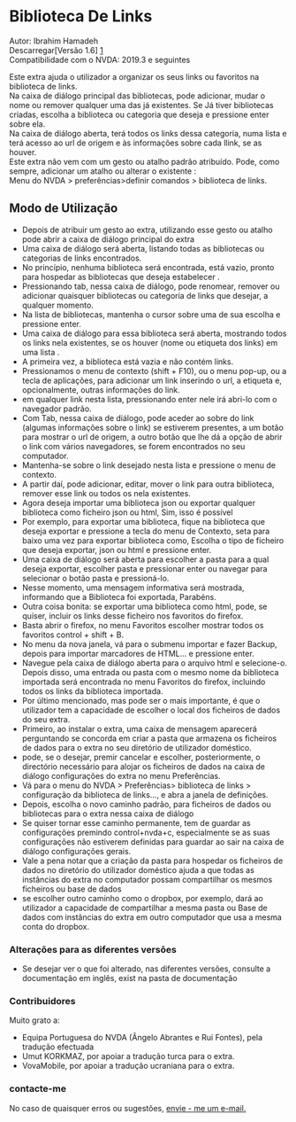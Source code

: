 # Biblioteca De Links #

Autor: Ibrahim Hamadeh  
Descarregar[Versão 1.6] [1]  
Compatibilidade com o NVDA: 2019.3 e seguintes  

Este extra ajuda o utilizador a organizar os seus links ou favoritos na biblioteca de links.  
Na caixa de diálogo principal das bibliotecas, pode adicionar, mudar o nome ou remover qualquer uma das já existentes.
Se Já tiver bibliotecas criadas, escolha a biblioteca ou categoria que deseja e pressione enter sobre ela.  
Na caixa de diálogo aberta, terá todos os links dessa categoria, numa lista e terá acesso ao url de origem e às informações sobre cada llink, se as houver.  
Este extra não vem com um gesto ou atalho padrão atribuído. 
Pode, como sempre, adicionar um atalho ou alterar o existente :  
Menu do NVDA > preferências>definir comandos > biblioteca de links.  

## Modo de Utilização ##

* Depois de atribuir um gesto ao extra, utilizando esse gesto ou atalho pode abrir a caixa de diálogo principal do extra  
* Uma caixa de diálogo será aberta, listando todas as bibliotecas ou categorias de links encontrados.  
* No princípio, nenhuma biblioteca será encontrada, está vazio, pronto para hospedar as bibliotecas que deseja estabelecer .  
* Pressionando tab, nessa caixa de diálogo, pode renomear, remover ou adicionar quaisquer bibliotecas ou categoria de links que desejar, a qualquer momento.  
* Na lista de bibliotecas, mantenha o cursor sobre uma de sua escolha e pressione enter.   
* Uma caixa de diálogo para essa biblioteca será aberta, mostrando todos os links nela existentes, se os houver (nome ou etiqueta dos links) em uma lista .  
* A primeira vez, a biblioteca está vazia e não contém links.  
* Pressionamos o menu de contexto (shift + F10), ou o menu pop-up, ou a
tecla de aplicações, para adicionar um link inserindo o url, a etiqueta e, opcionalmente, outras informações do link.  
* em qualquer link nesta lista, pressionando enter nele irá abri-lo com o navegador padrão.  
* Com Tab, nessa caixa de diálogo,  pode aceder ao sobre do link (algumas informações sobre o link) se estiverem presentes, a um botão para mostrar o url de origem, a outro botão que lhe dá a opção de abrir o link com vários navegadores, se forem encontrados no seu computador.  
* Mantenha-se sobre  o link desejado nesta lista e pressione o menu de contexto.  
* A partir daí, pode adicionar, editar, mover o link para outra biblioteca, remover esse link ou todos os nela existentes.  
* Agora deseja importar uma biblioteca json ou exportar qualquer biblioteca como ficheiro json ou html, Sim, isso é possível  
* Por exemplo, para exportar uma biblioteca, fique na biblioteca que deseja exportar e pressione a tecla do menu de Contexto, seta para baixo uma vez para exportar biblioteca como, Escolha o tipo de ficheiro que deseja exportar, json ou html e pressione enter.  
* Uma caixa de diálogo será aberta para escolher a pasta para a qual deseja exportar, escolher pasta e pressionar enter ou navegar para selecionar o botão pasta e pressioná-lo.  
* Nesse momento, uma mensagem informativa será mostrada, informando que a Biblioteca foi exportada, Parabéns.  
* Outra coisa bonita: se exportar uma biblioteca como html, pode, se quiser, incluir os links desse ficheiro nos favoritos do firefox.  
* Basta abrir o firefox, no menu Favoritos escolher mostrar todos os favoritos control + shift + B.  
* No menu da nova janela, vá para o submenu importar e fazer Backup, depois para importar marcadores de HTML... e pressione enter.  
* Navegue pela caixa de diálogo aberta para o arquivo html e selecione-o. Depois disso, uma entrada ou pasta com o mesmo nome da biblioteca importada será encontrada no menu Favoritos do firefox, incluindo todos os links da biblioteca importada.  
* Por último mencionado, mas pode ser o mais importante, é que o utilizador tem a capacidade de escolher o local dos ficheiros de dados do seu extra.  
* Primeiro, ao instalar o extra, uma caixa de mensagem aparecerá perguntando se concorda em criar a pasta que armazena os ficheiros de dados para o extra no seu diretório de utilizador doméstico.  
* pode, se o desejar, premir cancelar e escolher, posteriormente, o directório necessário para alojar  os ficheiros de dados na caixa de diálogo configurações do extra no menu Preferências.  
* Vá para o menu do NVDA > Preferências> biblioteca de links > configuração da biblioteca de links..., e abra a janela de definições.  
* Depois, escolha o novo caminho padrão, para ficheiros de dados ou bibliotecas para o extra nessa caixa de diálogo  
* Se quiser tornar esse caminho permanente, tem de guardar as configurações premindo control+nvda+c, especialmente se as suas configurações não estiverem definidas para guardar ao sair na caixa de diálogo configurações gerais.  
* Vale a pena notar que a criação da pasta para hospedar os ficheiros de dados no diretório do utilizador doméstico ajuda a que todas as instâncias do extra no computador possam compartilhar os mesmos ficheiros ou base de dados  
* se escolher outro caminho como o dropbox, por exemplo, dará ao utilizador a capacidade de compartilhar a mesma pasta ou Base de dados com instâncias do extra em outro computador que usa a mesma conta do dropbox.  

### Alterações para as diferentes versões ###

* Se desejar ver o que foi alterado, nas diferentes versões, consulte a documentação em inglês, exist na pasta de documentação

### Contribuidores ###

Muito grato a:
* Equipa Portuguesa do NVDA (Ângelo Abrantes e Rui Fontes), pela tradução efectuada
* Umut KORKMAZ, por apoiar a tradução turca para o extra.
* VovaMobile, por apoiar a tradução ucraniana para o extra.

### contacte-me ###

No caso de quaisquer erros ou sugestões, [envie - me um e-mail.](mailto:ibra.hamadeh@hotmail.com)

[1]: https://github.com/ibrahim-s/linkLibrary/releases/download/v1.6/linkLibrary-1.6.nvda-extra